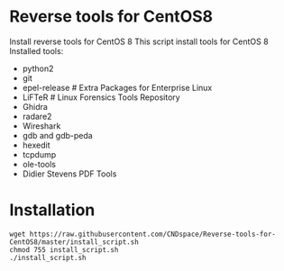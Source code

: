 # Reverse tools for CentOS8
Install reverse tools for CentOS 8
This script install tools for CentOS 8
Installed tools:
- python2
- git
- epel-release # Extra Packages for Enterprise Linux 
- LiFTeR # Linux Forensics Tools Repository
- Ghidra
- radare2
- Wireshark
- gdb and gdb-peda
- hexedit
- tcpdump
- ole-tools
- Didier Stevens PDF Tools
# Installation
```shell
wget https://raw.githubusercontent.com/CNDspace/Reverse-tools-for-CentOS8/master/install_script.sh
chmod 755 install_script.sh
./install_script.sh
```
